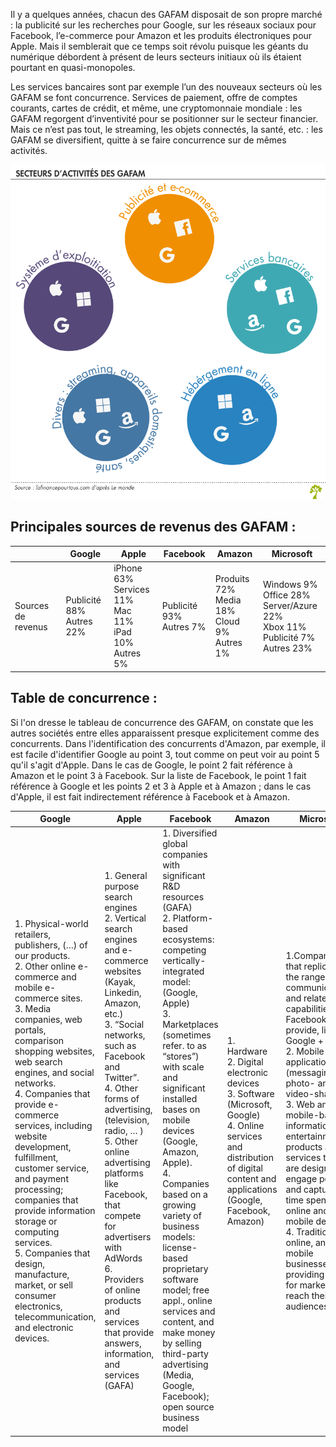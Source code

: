Il y a quelques années, chacun des GAFAM disposait de son propre marché : la publicité sur les recherches pour Google, sur les réseaux sociaux pour Facebook, l’e-commerce pour Amazon et les produits électroniques pour Apple. Mais il semblerait que ce temps soit révolu puisque les géants du numérique débordent à présent de leurs secteurs initiaux où ils étaient pourtant en quasi-monopoles.

Les services bancaires sont par exemple l’un des nouveaux secteurs où les GAFAM se font concurrence. Services de paiement, offre de comptes courants, cartes de crédit, et même, une cryptomonnaie mondiale : les GAFAM regorgent d’inventivité pour se positionner sur le secteur financier. Mais ce n’est pas tout, le streaming, les objets connectés, la santé, etc. : les GAFAM se diversifient, quitte à se faire concurrence sur de mêmes activités.

![image](images/gafam_secteurs_activite.png)

## Principales sources de revenus des GAFAM :

| | Google | Apple | Facebook | Amazon | Microsoft |
| --- | --- | --- | --- | --- | --- |
| Sources de revenus | Publicité 88% <br /> Autres 22% | iPhone 63% <br /> Services 11% <br /> Mac 11% <br /> iPad 10% <br /> Autres 5% | Publicité 93% <br /> Autres 7% | Produits 72% <br /> Media 18% <br /> Cloud 9% <br /> Autres 1% | Windows 9% <br /> Office 28% <br /> Server/Azure 22% <br /> Xbox 11% <br /> Publicité 7% <br /> Autres 23% |

## Table de concurrence :

Si l'on dresse le tableau de concurrence des GAFAM, on constate que les autres sociétés entre elles apparaissent presque explicitement comme des concurrents. Dans l'identification des concurrents d'Amazon, par exemple, il est facile d'identifier Google au point 3, tout comme on peut voir au point 5 qu'il s'agit d'Apple. Dans le cas de Google, le point 2 fait référence à Amazon et le point 3 à Facebook. Sur la liste de Facebook, le point 1 fait référence à Google et les points 2 et 3 à Apple et à Amazon ; dans le cas d'Apple, il est fait indirectement référence à Facebook et à Amazon.

| Google | Apple | Facebook | Amazon | Microsoft |
| --- | --- | --- | --- | --- |
| 1. Physical-world retailers, publishers, (…) of our products. <br /> 2. Other online e-commerce and mobile e-commerce sites. <br /> 3. Media companies, web portals, comparison shopping websites, web search engines, and social networks. <br /> 4. Companies that provide e-commerce services, including website development, fulfillment, customer service, and payment processing; companies that provide information storage or computing services. <br /> 5. Companies that design, manufacture, market, or sell consumer electronics, telecommunication, and electronic devices. | 1. General purpose search engines <br /> 2. Vertical search engines and e-commerce websites (Kayak, Linkedin, Amazon, etc.) <br /> 3. “Social networks, such as Facebook and Twitter”. <br /> 4. Other forms of advertising, (television, radio, … ) <br /> 5. Other online advertising platforms like Facebook, that compete for advertisers with AdWords <br /> 6. Providers of online products and services that provide answers, information, and services (GAFA) | 1. Diversified global companies with significant R&D resources (GAFA) <br /> 2. Platform-based ecosystems: competing vertically-integrated model: (Google, Apple) <br /> 3. Marketplaces (sometimes refer. to as “stores”) with scale and significant installed bases on mobile devices (Google, Amazon, Apple). <br /> 4. Companies based on a growing variety of business models: license-based proprietary software model; free appl., online services and content, and make money by selling third-party advertising (Media, Google, Facebook); open source business model | 1. Hardware <br /> 2. Digital electronic devices <br /> 3. Software (Microsoft, Google) <br /> 4. Online services and distribution of digital content and applications (Google, Facebook, Amazon) | 1.Companies that replicate the range of communications and related capabilities Facebook provide, like Google + <br /> 2. Mobile applications (messaging, photo- and video-sharing) <br /> 3. Web and mobile-based information and entertainment products and services that are designed to engage people and capture time spent online and on mobile devices <br /> 4. Traditional, online, and mobile businesses providing media for marketers to reach their audiences |